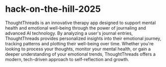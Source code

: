 # hack-on-the-hill-2025
ThoughtThreads is an innovative therapy app designed to support mental health and emotional well-being through the power of journaling and advanced AI technology. By analyzing a user's journal entries, ThoughtThreads provides personalized insights into their emotional journey, tracking patterns and plotting their well-being over time. Whether you're looking to process your thoughts, monitor your mental health, or gain a deeper understanding of your emotional trends, ThoughtThreads offers a modern, tech-driven approach to self-reflection and growth.
